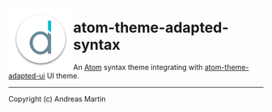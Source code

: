 <img src="https://github.com/about-code/atom-theme-adapted-syntax/blob/master/images/logo.png" alt="Logo" align="left"/></div>


# atom-theme-adapted-syntax

An [Atom](https://atom.io) syntax theme integrating with [atom-theme-adapted-ui](https://github.com/about-code/atom-theme-adapted-ui) UI theme.

----

Copyright (c) Andreas Martin
